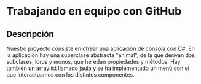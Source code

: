 # Trabajando en equipo con GitHub
## Descripción
Nuestro proyecto consiste en cfrear una aplicación de consola con C#. En la aplicación hay una superclase abstracta "animal", de la que derivan dos subclases, loros y monos, que heredan propiedades y métodos. Hay también un arraylist llamado jaula y se ha implementado un menú con el que interactuamos con los distintos componentes.
